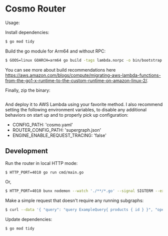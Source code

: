 # Cosmo Router

Usage:

Install dependencies:

```bash
$ go mod tidy
```

Build the go module for Arm64 and without RPC:

```bash
$ GOOS=linux GOARCH=arm64 go build -tags lambda.norpc -o bin/bootstrap cmd/main.go
```

You can see more about build recommendations here https://aws.amazon.com/blogs/compute/migrating-aws-lambda-functions-from-the-go1-x-runtime-to-the-custom-runtime-on-amazon-linux-2/.

Finally, zip the binary:

```bash
```

And deploy it to AWS Lambda using your favorite method. I also recommend setting the following environment variables, to disable any additional behaviors on start up and to properly pick up configuration:

- CONFIG_PATH: 'cosmo.yaml'
- ROUTER_CONFIG_PATH: 'supergraph.json'
- ENGINE_ENABLE_REQUEST_TRACING: 'false'

## Development

Run the router in local HTTP mode:

```bash
$ HTTP_PORT=4010 go run cmd/main.go
```

Or,

```bash
$ HTTP_PORT=4010 bunx nodemon --watch './**/*.go' --signal SIGTERM --exec 'go' run cmd/main.go
```

Make a simple request that doesn't require any running subgraphs:

```bash
$ curl --data '{ "query": "query ExampleQuery{ products { id } }", "operationName": "ExampleQuery" }'  --header 'Content-Type: application/json' http://localhost:4010
```

Update dependencies:

```bash
$ go mod tidy
```
